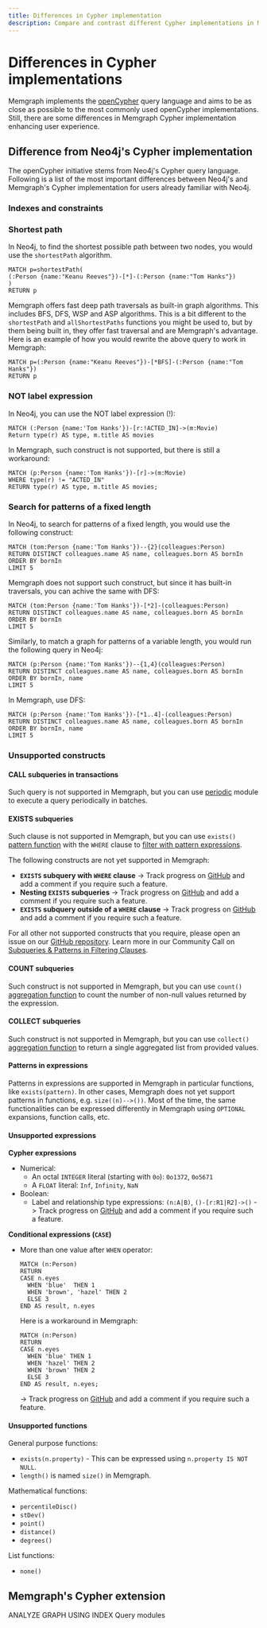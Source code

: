 ```yaml
---
title: Differences in Cypher implementation
description: Compare and contrast different Cypher implementations in Memgraph. Comprehensive documentation to level up your graph computing expertise.
---
```


# Differences in Cypher implementations

Memgraph implements the [openCypher](https://www.opencypher.org/) query
language and aims to be as close as possible to the most commonly used openCypher implementations. Still, there are some differences in Memgraph Cypher implementation enhancing user experience.

## Difference from Neo4j's Cypher implementation

The openCypher initiative stems from Neo4j's Cypher query language. Following is
a list of the most important differences between Neo4j's and Memgraph's
Cypher implementation for users already familiar with Neo4j.

### Indexes and constraints

### Shortest path

In Neo4j, to find the shortest possible path between two nodes, you would use the `shortestPath` algorithm.

```cypher
MATCH p=shortestPath(
(:Person {name:"Keanu Reeves"})-[*]-(:Person {name:"Tom Hanks"})
)
RETURN p
```

Memgraph offers fast deep path traversals as built-in graph algorithms. This includes BFS, DFS, WSP and ASP algorithms. This is a bit different to the `shortestPath` and `allShortestPaths` functions you might be used to, but by them being built in, they offer fast traversal and are Memgraph's advantage. Here is an example of how you would rewrite the above query to work in Memgraph:

```cypher
MATCH p=(:Person {name:"Keanu Reeves"})-[*BFS]-(:Person {name:"Tom Hanks"})
RETURN p
```

### NOT label expression
In Neo4j, you can use the NOT label expression (!):
```cypher
MATCH (:Person {name:'Tom Hanks'})-[r:!ACTED_IN]->(m:Movie)
Return type(r) AS type, m.title AS movies
```
In Memgraph, such construct is not supported, but there is still a workaround:
```cypher
MATCH (p:Person {name:'Tom Hanks'})-[r]->(m:Movie)
WHERE type(r) != "ACTED_IN"
RETURN type(r) AS type, m.title AS movies;
```

### Search for patterns of a fixed length

In Neo4j, to search for patterns of a fixed length, you would use the following construct:
```cypher
MATCH (tom:Person {name:'Tom Hanks'})--{2}(colleagues:Person)
RETURN DISTINCT colleagues.name AS name, colleagues.born AS bornIn
ORDER BY bornIn
LIMIT 5
```
Memgraph does not support such construct, but since it has built-in traversals, you can achive the same with DFS:
```cypher
MATCH (tom:Person {name:'Tom Hanks'})-[*2]-(colleagues:Person)
RETURN DISTINCT colleagues.name AS name, colleagues.born AS bornIn
ORDER BY bornIn
LIMIT 5
```

Similarly, to match a graph for patterns of a variable length, you would run the following query in Neo4j:
```cypher
MATCH (p:Person {name:'Tom Hanks'})--{1,4}(colleagues:Person)
RETURN DISTINCT colleagues.name AS name, colleagues.born AS bornIn
ORDER BY bornIn, name
LIMIT 5
```
In Memgraph, use DFS:
```cypher
MATCH (p:Person {name:'Tom Hanks'})-[*1..4]-(colleagues:Person)
RETURN DISTINCT colleagues.name AS name, colleagues.born AS bornIn
ORDER BY bornIn, name
LIMIT 5
```

### Unsupported constructs

#### CALL subqueries in transactions
Such query is not supported in Memgraph, but you can use [periodic](/advanced-algorithms/available-algorithms/periodic) module to execute a query periodically in batches.

#### EXISTS subqueries
Such clause is not supported in Memgraph, but you can use `exists()` [pattern function](/querying/functions#pattern-functions) with the `WHERE` clause to [filter with pattern expressions](/querying/clauses/where#17-filter-with-pattern-expressions). 

The following constructs are not yet supported in Memgraph:
- **`EXISTS` subquery with `WHERE` clause** -> Track progress on [GitHub](https://github.com/memgraph/memgraph/issues/1483) and add a comment if you require such a feature.
- **Nesting `EXISTS` subqueries** -> Track progress on [GitHub](https://github.com/memgraph/memgraph/issues/905) and add a comment if you require such a feature.
- **`EXISTS` subquery outside of a `WHERE` clause** -> Track progress on [GitHub](https://github.com/memgraph/memgraph/issues/1308) and add a comment if you require such a feature.

For all other not supported constructs that you require, please open an issue on our [GitHub repository](https://github.com/memgraph/memgraph/issues). Learn more in our Community Call on [Subqueries & Patterns in Filtering Clauses](https://www.youtube.com/watch?v=QYFU5d_xLIs&list=PL7Eotag2rRhZssS4f11PKAHuCykMCljg3).

#### COUNT subqueries
Such construct is not supported in Memgraph, but you can use `count()` [aggregation function](querying/functions#aggregation-functions) to count the number of non-null values returned by the expression. 

#### COLLECT subqueries
Such construct is not supported in Memgraph, but you can use `collect()` [aggregation function](querying/functions#aggregation-functions) to return a single aggregated list from provided values.

#### Patterns in expressions
Patterns in expressions are supported in Memgraph in particular functions, like `exists(pattern)`.
In other cases, Memgraph does not yet support patterns in functions, e.g. `size((n)-->())`.
Most of the time, the same functionalities can be expressed differently in Memgraph
using `OPTIONAL` expansions, function calls, etc.

#### Unsupported expressions
**Cypher expressions**
- Numerical:
  - An octal `INTEGER` literal (starting with `0o`): `0o1372`, `0o5671`
  - A `FLOAT` literal: `Inf`, `Infinity`, `NaN`
- Boolean:
  - Label and relationship type expressions: `(n:A|B)`, `()-[r:R1|R2]->()` -> Track progress on [GitHub](https://github.com/memgraph/memgraph/issues/1848) and add a comment if you require such a feature.

**Conditional expressions (`CASE`)**
- More than one value after `WHEN` operator: 
  ```cypher
  MATCH (n:Person)
  RETURN
  CASE n.eyes
    WHEN 'blue'  THEN 1
    WHEN 'brown', 'hazel' THEN 2
    ELSE 3
  END AS result, n.eyes
  ```
  Here is a workaround in Memgraph:
  ```cypher
  MATCH (n:Person)
  RETURN 
  CASE n.eyes 
    WHEN 'blue' THEN 1 
    WHEN 'hazel' THEN 2 
    WHEN 'brown' THEN 2 
    ELSE 3 
  END AS result, n.eyes;
  ```
  -> Track progress on [GitHub](https://github.com/memgraph/memgraph/issues/1853) and add a comment if you require such a feature.
#### Unsupported functions
General purpose functions:

- `exists(n.property)` - This can be expressed using `n.property IS NOT NULL`.
- `length()` is named `size()` in Memgraph.

Mathematical functions:

- `percentileDisc()`
- `stDev()`
- `point()`
- `distance()`
- `degrees()`

List functions:

- `none()`


## Memgraph's Cypher extension

ANALYZE GRAPH
USING INDEX
Query modules




